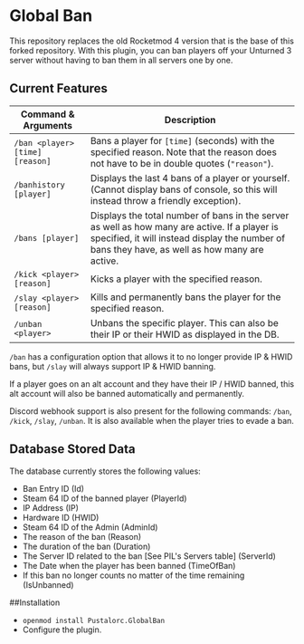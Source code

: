 ﻿# Global Ban

This repository replaces the old Rocketmod 4 version that is the base of this forked repository.
With this plugin, you can ban players off your Unturned 3 server without having to ban them in all servers one by one.


## Current Features
| Command & Arguments     | Description                                                                                                                                                                                     |
|-------------------------|-------------------------------------------------------------------------------------------------------------------------------------------------------------------------------------------------|
| `/ban <player> [time] [reason]` | Bans a player for `[time]` (seconds) with the specified reason. Note that the reason does not have to be in double quotes (`"reason"`).                                                         |
| `/banhistory [player]`  | Displays the last 4 bans of a player or yourself. (Cannot display bans of console, so this will instead throw a friendly exception).                                                            |
| `/bans [player]`        | Displays the total number of bans in the server as well as how many are active. If a player is specified, it will instead display the number of bans they have, as well as how many are active. |
| `/kick <player> [reason]`       | Kicks a player with the specified reason.                                                                                                                                                       |
| `/slay <player> [reason]`       | Kills and permanently bans the player for the specified reason.                                                                                                                                 |
| `/unban <player>`               | Unbans the specific player. This can also be their IP or their HWID as displayed in the DB.                                                                                                     |


`/ban` has a configuration option that allows it to no longer provide IP & HWID bans, but `/slay` will always support IP & HWID banning.


If a player goes on an alt account and they have their IP / HWID banned, this alt account will also be banned automatically and permanently.


Discord webhook support is also present for the following commands: `/ban`, `/kick`, `/slay`, `/unban`.
It is also available when the player tries to evade a ban.


## Database Stored Data

The database currently stores the following values:
- Ban Entry ID (Id)
- Steam 64 ID of the banned player (PlayerId)
- IP Address (IP)
- Hardware ID (HWID)
- Steam 64 ID of the Admin (AdminId)
- The reason of the ban (Reason)
- The duration of the ban (Duration)
- The Server ID related to the ban [See PIL's Servers table] (ServerId)
- The Date when the player has been banned (TimeOfBan)
- If this ban no longer counts no matter of the time remaining (IsUnbanned)

##Installation

 - `openmod install Pustalorc.GlobalBan`
 - Configure the plugin.
